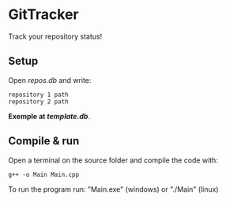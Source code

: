 # GitTracker

Track your repository status!

## Setup

Open *repos.db* and write:

```	
repository 1 path
repository 2 path
```

**Exemple at *template.db***.

## Compile & run

Open a terminal on the source folder and compile the code with:

```
g++ -o Main Main.cpp
```

To run the program run: "Main.exe" (windows) or "./Main" (linux)
